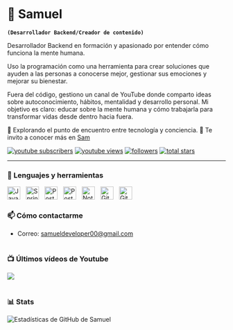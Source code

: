 # 🧠 Samuel

**`(Desarrollador Backend/Creador de contenido)`**

Desarrollador Backend en formación y apasionado por entender cómo funciona la mente humana.

Uso la programación como una herramienta para crear soluciones que ayuden a las personas a conocerse mejor, gestionar sus emociones y mejorar su bienestar.

Fuera del código, gestiono un canal de YouTube donde comparto ideas sobre autoconocimiento, hábitos, mentalidad y desarrollo personal. Mi objetivo es claro: educar sobre la mente humana y cómo trabajarla para transformar vidas desde dentro hacia fuera.

🚀 Explorando el punto de encuentro entre tecnología y conciencia.
🎥 Te invito a conocer más en [Sam][youtube]
   <p align="left">
      <a href="https://www.youtube.com/channel/UCrVQTglt8-oQ32eF0vG0mfQ?sub_confirmation=1">
         <img alt="youtube subscribers" title="Subscribe to my YouTube channel" src="https://custom-icon-badges.demolab.com/youtube/channel/subscribers/UCrVQTglt8-oQ32eF0vG0mfQ?color=%23E05D44&label=SUBSCRIBE&logo=video&logoColor=white&style=for-the-badge&labelColor=CE4630"/></a> 
      <a href="https://www.youtube.com/channel/UCrVQTglt8-oQ32eF0vG0mfQ">
         <img alt="youtube views" title="YouTube views" src="https://custom-icon-badges.demolab.com/youtube/channel/views/UCrVQTglt8-oQ32eF0vG0mfQ?color=%23E1AD0E&logo=eye&logoColor=white&style=for-the-badge&labelColor=C79600"/></a> 
      <a href="https://github.com/Samue45?tab=followers">
         <img alt="followers" title="Follow me on Github" src="https://custom-icon-badges.demolab.com/github/followers/Samue45?color=236ad3&labelColor=1155ba&style=for-the-badge&logo=person-add&label=Follow&logoColor=white"/></a>
      <a href="https://github.com/Samue45?tab=repositories&sort=stargazers">
         <img alt="total stars" title="Total stars on GitHub" src="https://custom-icon-badges.demolab.com/github/stars/Samue45?color=55960c&style=for-the-badge&labelColor=488207&logo=star"/></a>
   </p>

---

### 🧰 Lenguajes y herramientas
<img align="left" alt="Java" width="30px" style="padding-right:10px;" src="https://cdn.jsdelivr.net/gh/devicons/devicon/icons/java/java-original.svg"/>
<img align="left" alt="Spring" width="30px" style="padding-right:10px;" src="https://cdn.jsdelivr.net/gh/devicons/devicon/icons/spring/spring-original.svg" />
<img align="left" alt="Postgre" width="30px" style="padding-right:10px;" src="https://cdn.jsdelivr.net/gh/devicons/devicon@latest/icons/postgresql/postgresql-original.svg" />
<img align="left" alt="Postman" width="30px" style="padding-right:10px;" src="https://cdn.jsdelivr.net/gh/devicons/devicon@latest/icons/postman/postman-original.svg"/>
<img align="left" alt="Notion" width="30px" style="padding-right:10px;" src="https://cdn.jsdelivr.net/gh/devicons/devicon@latest/icons/notion/notion-original.svg"/>
<img align="left" alt="Git" width="30px" style="padding-right:10px;" src="https://cdn.jsdelivr.net/gh/devicons/devicon@latest/icons/git/git-original.svg"/>
<img align="left" alt="Github" width="30px" style="padding-right:10px;" src="https://cdn.jsdelivr.net/gh/devicons/devicon@latest/icons/github/github-original.svg"/>
<br />

#

### 📫 Cómo contactarme
- Correo: [samueldeveloper00@gmail.com](mailto:samueldeveloper00@gmail.com)

#

### 📺 Últimos vídeos de Youtube

<!-- BEGIN YOUTUBE-CARDS -->

<!--[![¡Internet Desvelado! Así Funciona la Red Global](https://ytcards.demolab.com/?id=8deKXiV-eLE&title=How+to+Automate+Your+Developer+Workflow&lang=en&timestamp=1717768812&background_color=%230d1117&title_color=%23ffffff&stats_color=%23dedede&max_title_lines=1&width=250&border_radius=5&duration=876 "¡Internet Desvelado! Así Funciona la Red Global")]([https://www.youtube.com/watch?v=8deKXiV-eLE](https://youtu.be/cN7DyrmQkYY?si=B4ywqi5veafvYC3T))
[![I Built a 3D Developer Portfolio Website // Three.js + React + Tailwind](https://ytcards.demolab.com/?id=f_ZxgQQ74Lc&title=I+Built+a+3D+Developer+Portfolio+Website+%2F%2F+Three.js+%2B+React+%2B+Tailwind&lang=en&timestamp=1717164035&background_color=%230d1117&title_color=%23ffffff&stats_color=%23dedede&max_title_lines=1&width=250&border_radius=5&duration=508 "I Built a 3D Developer Portfolio Website // Three.js + React + Tailwind")](https://www.youtube.com/watch?v=f_ZxgQQ74Lc)
[![The Pioneers of Computer Science](https://ytcards.demolab.com/?id=9904LHBwSL8&title=The+Pioneers+of+Computer+Science&lang=en&timestamp=1715094012&background_color=%230d1117&title_color=%23ffffff&stats_color=%23dedede&max_title_lines=1&width=250&border_radius=5&duration=1096 "The Pioneers of Computer Science")](https://www.youtube.com/watch?v=9904LHBwSL8)
[![So, you want to be a programmer?](https://ytcards.demolab.com/?id=LV_r2ahaKto&title=So%2C+you+want+to+be+a+programmer%3F&lang=en&timestamp=1714658415&background_color=%230d1117&title_color=%23ffffff&stats_color=%23dedede&max_title_lines=1&width=250&border_radius=5&duration=1243 "So, you want to be a programmer?")](https://www.youtube.com/watch?v=LV_r2ahaKto)
[![A Complete Overview of DevOps](https://ytcards.demolab.com/?id=zG1cM9VSINg&title=A+Complete+Overview+of+DevOps&lang=en&timestamp=1712845830&background_color=%230d1117&title_color=%23ffffff&stats_color=%23dedede&max_title_lines=1&width=250&border_radius=5&duration=867 "A Complete Overview of DevOps")](https://www.youtube.com/watch?v=zG1cM9VSINg)
[![Win this RTX 4090 signed by Jensen Huang](https://ytcards.demolab.com/?id=VybxPh8Trls&title=Win+this+RTX+4090+signed+by+Jensen+Huang&lang=en&timestamp=1710538911&background_color=%230d1117&title_color=%23ffffff&stats_color=%23dedede&max_title_lines=1&width=250&border_radius=5&duration=50 "Win this RTX 4090 signed by Jensen Huang")](https://www.youtube.com/watch?v=VybxPh8Trls)-->

<!-- END YOUTUBE-CARDS -->

[<img src="https://custom-icon-badges.demolab.com/badge/-Subscribe%20For%20More-red?style=for-the-badge&logo=video&logoColor=white"/>](https://www.youtube.com/channel/UCrVQTglt8-oQ32eF0vG0mfQ?sub_confirmation=1)

#

### 📊 Stats

![Estadísticas de GitHub de Samuel](https://github-readme-stats.vercel.app/api?username=Samue45&show_icons=true&theme=gruvbox)

<!-- ![GitHub Streak](https://streak-stats.demolab.com?user=ForrestKnight&theme=gruvbox&border_radius=4.5) -->

[website]: https://fkcodes.com
[youtube]: https://www.youtube.com/channel/UCrVQTglt8-oQ32eF0vG0mfQ


<!--
**Samu-wake/Samu-wake** is a ✨ _special_ ✨ repository because its `README.md` (this file) appears on your GitHub profile.

Here are some ideas to get you started:

- 🔭 I’m currently working on ...
- 🌱 I’m currently learning ...
- 👯 I’m looking to collaborate on ...
- 🤔 I’m looking for help with ...
- 💬 Ask me about ...
- 📫 How to reach me: ...
- 😄 Pronouns: ...
- ⚡ Fun fact: ...
-->
